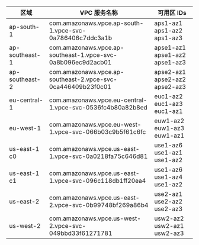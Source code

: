 | 区域         | VPC 服务名称                                               | 可用区 IDs                 |
|--------------|-------------------------------------------------------------|----------------------------|
| ap-south-1   | com.amazonaws.vpce.ap-south-1.vpce-svc-0a786406c7ddc3a1b    | aps1-az1 aps1-az2 aps1-az3 |
| ap-southeast-1| com.amazonaws.vpce.ap-southeast-1.vpce-svc-0a8b096ec9d2acb01| apse1-az1 apse1-az2 apse1-az3|
| ap-southeast-2| com.amazonaws.vpce.ap-southeast-2.vpce-svc-0ca446409b23f0c01| apse2-az1 apse2-az2 apse2-az3|
| eu-central-1  | com.amazonaws.vpce.eu-central-1.vpce-svc-0536fc4b80a82b8ed  | euc1-az2 euc1-az3 euc1-az1 |
| eu-west-1     | com.amazonaws.vpce.eu-west-1.vpce-svc-066b03c9b5f61c6fc     | euw1-az2 euw1-az3 euw1-az1 |
| us-east-1 c0  | com.amazonaws.vpce.us-east-1.vpce-svc-0a0218fa75c646d81     | use1-az6 use1-az1 use1-az2 |
| us-east-1 c1  | com.amazonaws.vpce.us-east-1.vpce-svc-096c118db1ff20ea4     | use1-az6 use1-az4 use1-az2 |
| us-east-2     | com.amazonaws.vpce.us-east-2.vpce-svc-0b99748bf269a86b4     | use2-az1 use2-az2 use2-az3 |
| us-west-2     | com.amazonaws.vpce.us-west-2.vpce-svc-049bbd33f61271781     | usw2-az2 usw2-az1 usw2-az3 |

